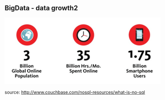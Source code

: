 ##  BigData - data growth2

<img src="images/data-growth2.png"/>

source: http://www.couchbase.com/nosql-resources/what-is-no-sql
